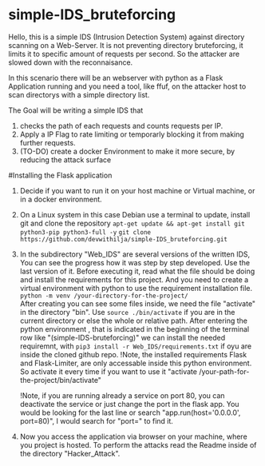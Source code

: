 # simple-IDS_bruteforcing
Hello, this is a simple IDS (Intrusion Detection System) against directory scanning on a Web-Server. 
It is not preventing directory bruteforcing, it limits it to specific amount of requests per second. So the attacker are slowed down with the reconnaisance.

In this scenario there will be an webserver with python as a Flask Application running and you need a tool, like ffuf, on the attacker host to scan directorys with a simple directory list.

The Goal will be writing a simple IDS that 
1. checks the path of each requests and counts requests per IP.
2. Apply a IP Flag to rate limiting or temporarly blocking it from making further requests.
3. (TO-DO) create a docker Environment to make it more secure, by reducing the attack surface

#Installing the Flask application
1. Decide if you want to run it on your host machine or Virtual machine, or in a docker environment.
2. On a Linux system in this case Debian use a terminal to update, install git and clone the repository `apt-get update && apt-get install git python3-pip python3-full -y`
	`git clone https://github.com/devwithilja/simple-IDS_bruteforcing.git`
3. In the subdirectory "Web_IDS" are several versions of the written IDS, You can see the progress how it was step by step developed.
	Use the last version of it. Before executing it, read what the file should be doing and install the requirements for this project.
	And you need to create a virtual environment with python to use the requirement installation file. `python -m venv /your-directory-for-the-project/`	
	After creating you can see some files inside, we need the file "activate" in the directory "bin". Use `source ./bin/activate`
	if you are in the current directory or else the whole or relative path.
	After entering the python environment , that is indicated in the beginning of the terminal row like "(simple-IDS-bruteforcing)"
	we can install the needed requiremnt, with `pip3 install -r Web_IDS/requirements.txt` if oyu are inside the cloned github repo.
	!Note, the installed requirements Flask and Flask-Limiter, are only accessable inside this python environment. So activate it every time
	if you want to use it "activate /your-path-for-the-project/bin/activate"

	!Note, if you are running already a service on port 80, you can deactivate the service or just change the port in the flask app.
	You would be looking for the  last line or search "app.run(host='0.0.0.0', port=80)", I would search for "port=" to find it.
4. Now you access the application via browser on your machine, where you project is hosted. To perform the attacks read the Readme inside
	of the directory "Hacker_Attack".
